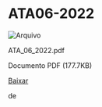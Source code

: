 


ATA06-2022
==========










![Arquivo](%2b%2bplone%2b%2bufalprofile/imgs/file-icon.png)

 ATA\_06\_2022.pdf  

 Documento PDF
 (177.7KB)
 

[Baixar](%40%40download/file/ATA_06_2022.pdf)























 de 













